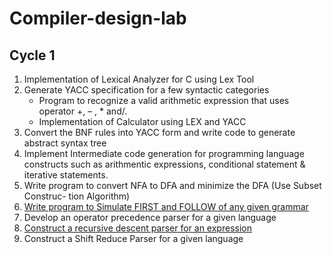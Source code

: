 # Compiler-design-lab

## Cycle 1
1.  Implementation of Lexical Analyzer for C using Lex Tool
2.  Generate YACC specification for a few syntactic categories
    - Program to recognize a valid arithmetic expression that uses operator +, – , * and/.
    - Implementation of Calculator using LEX and YACC
3.	Convert the BNF rules into YACC form and write code to generate abstract syntax tree
4.	Implement Intermediate code generation for programming language constructs such as arithmentic expressions, conditional statement & iterative statements.
5.	Write program to convert NFA to DFA and minimize the DFA (Use Subset Construc- tion Algorithm)
6.	[Write program to Simulate FIRST and FOLLOW of any given grammar](/1.6%20first-and-follow)
7.	Develop an operator precedence parser for a given language
8.	[Construct a recursive descent parser for an expression](/1.8%20recursive-descent-parser)
9.	Construct a Shift Reduce Parser for a given language
